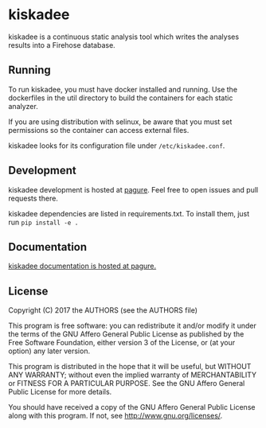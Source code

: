 # kiskadee

kiskadee is a continuous static analysis tool which writes the analyses results
into a Firehose database.

## Running

To run kiskadee, you must have docker installed and running. Use the
dockerfiles in the util directory to build the containers for each static
analyzer.

If you are using distribution with selinux, be aware that you must set
permissions so the container can access external files.

kiskadee looks for its configuration file under `/etc/kiskadee.conf`.

## Development

kiskadee development is hosted at [pagure](https://pagure.io/kiskadee). Feel
free to open issues and pull requests there.

kiskadee dependencies are listed in requirements.txt. To install them, just run
`pip install -e .`

## Documentation

[kiskadee documentation is hosted at pagure.](docs.pagure.org/kiskadee)

## License

Copyright (C) 2017 the AUTHORS (see the AUTHORS file)

This program is free software: you can redistribute it and/or modify
it under the terms of the GNU Affero General Public License as
published by the Free Software Foundation, either version 3 of the
License, or (at your option) any later version.

This program is distributed in the hope that it will be useful,
but WITHOUT ANY WARRANTY; without even the implied warranty of
MERCHANTABILITY or FITNESS FOR A PARTICULAR PURPOSE.  See the
GNU Affero General Public License for more details.

You should have received a copy of the GNU Affero General Public License
along with this program.  If not, see <http://www.gnu.org/licenses/>.
